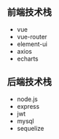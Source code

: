 ## 前端技术栈

- vue
- vue-router
- element-ui
- axios
- echarts

## 后端技术栈
- node.js
- express
- jwt
- mysql
- sequelize